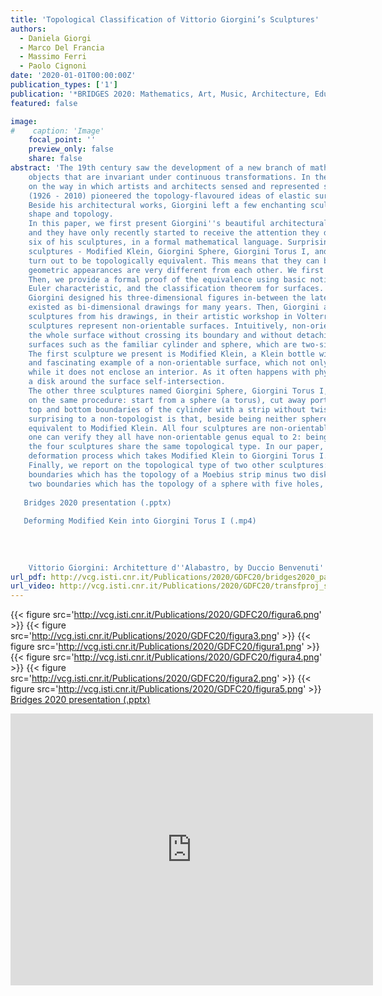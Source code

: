```yaml
---
title: 'Topological Classification of Vittorio Giorgini’s Sculptures'
authors:
  - Daniela Giorgi
  - Marco Del Francia
  - Massimo Ferri
  - Paolo Cignoni
date: '2020-01-01T00:00:00Z'
publication_types: ['1']
publication: '*BRIDGES 2020: Mathematics, Art, Music, Architecture, Education, Culture*'
featured: false

image:
#    caption: 'Image'
    focal_point: ''
    preview_only: false
    share: false
abstract: 'The 19th century saw the development of a new branch of mathematics, topology, which studies the properties of geometrical  	objects that are invariant under continuous transformations. In the subsequent decades, topology would have a great influence  	on the way in which artists and architects sensed and represented space. Among them, the Italian architect Vittorio Giorgini  	(1926 - 2010) pioneered the topology-flavoured ideas of elastic surfaces and of form as a dynamic structure.  	Beside his architectural works, Giorgini left a few enchanting sculptures, in which he explored the connection between  	shape and topology.  	In this paper, we first present Giorgini''s beautiful architectural designs, which were largely unrecognized in his lifetime,  	and they have only recently started to receive the attention they deserved. Then, we explain the topological ideas behind  	six of his sculptures, in a formal mathematical language. Surprisingly enough for non-mathematicians, four of his most famous  	sculptures - Modified Klein, Giorgini Sphere, Giorgini Torus I, and Giorgini Torus III -  	turn out to be topologically equivalent. This means that they can be continuously deformed into one another, even though their 	geometric appearances are very different from each other. We first illustrate by drawing the steps in the deformation process. 	Then, we provide a formal proof of the equivalence using basic notions from algebraic topology: non-orientable genus, 	Euler characteristic, and the classification theorem for surfaces.  	Giorgini designed his three-dimensional figures in-between the late 1960''s and the first half of the 2000''s. The figures only  	existed as bi-dimensional drawings for many years. Then, Giorgini asked David Dainelli and Alessandro Marzetti to carve alabaster  	sculptures from his drawings, in their artistic workshop in Volterra (Pisa, Italy), under his direct supervision. Giorgini''s  	sculptures represent non-orientable surfaces. Intuitively, non-orientable surfaces are one-sided: one could paint in colour  	the whole surface without crossing its boundary and without detaching the brush. That would not be possible for orientable  	surfaces such as the familiar cylinder and sphere, which are two-sided.  	The first sculpture we present is Modified Klein, a Klein bottle with a disk removed. The Klein bottle is a well-known  	and fascinating example of a non-orientable surface, which not only is one-sided, but also closed (it has no boundaries)  	while it does not enclose an interior. As it often happens with physical reproductions of the Klein bottle, Giorgini cut  	a disk around the surface self-intersection.  	The other three sculptures named Giorgini Sphere, Giorgini Torus I, and Giorgini Torus III are constructed through variations  	on the same procedure: start from a sphere (a torus), cut away portions of the surface to make a cylinder, then connect the  	top and bottom boundaries of the cylinder with a strip without twisting, to get a non-orientable surface. What would sound  	surprising to a non-topologist is that, beside being neither spheres nor toruses, the three sculptures are topologically  	equivalent to Modified Klein. All four sculptures are non-orientable surfaces with one boundary, and after some calculations  	one can verify they all have non-orientable genus equal to 2: being the non-orientable genus a topological invariant,  	the four sculptures share the same topological type. In our paper, for illustration purposes, we draw eight steps in the  	deformation process which takes Modified Klein to Giorgini Torus I.  	Finally, we report on the topological type of two other sculptures: Giorgini Torus II, a non-orientable surface with three  	boundaries which has the topology of a Moebius strip minus two disks, and Giorgini Torus IV, a non-orientable surface with  	two boundaries which has the topology of a sphere with five holes, three of which are capped by Moebius strips.    Bridges 2020 presentation (.pptx)     Deforming Modified Kein into Giorgini Torus I (.mp4)        	  	Vittorio Giorgini: Architetture d''Alabastro, by Duccio Benvenuti'
url_pdf: http://vcg.isti.cnr.it/Publications/2020/GDFC20/bridges2020_paper_55.pdf
url_video: http://vcg.isti.cnr.it/Publications/2020/GDFC20/transfproj_square.mp4
---
```

{{< figure src='http://vcg.isti.cnr.it/Publications/2020/GDFC20/figura6.png' >}}
{{< figure src='http://vcg.isti.cnr.it/Publications/2020/GDFC20/figura3.png' >}}
{{< figure src='http://vcg.isti.cnr.it/Publications/2020/GDFC20/figura1.png' >}}
{{< figure src='http://vcg.isti.cnr.it/Publications/2020/GDFC20/figura4.png' >}}
{{< figure src='http://vcg.isti.cnr.it/Publications/2020/GDFC20/figura2.png' >}}
{{< figure src='http://vcg.isti.cnr.it/Publications/2020/GDFC20/figura5.png' >}}
[Bridges 2020 presentation (.pptx)](http://vcg.isti.cnr.it/Publicstions/2020/GDFC20/Bridges2020.pptx)

<iframe width="580" height="435" src="https://www.youtube.com/embed/Y0CHnZGwvCQ" frameborder="0" allow="accelerometer; autoplay; encrypted-media; gyroscope; picture-in-picture" frameborder="0" allowfullscreen>

